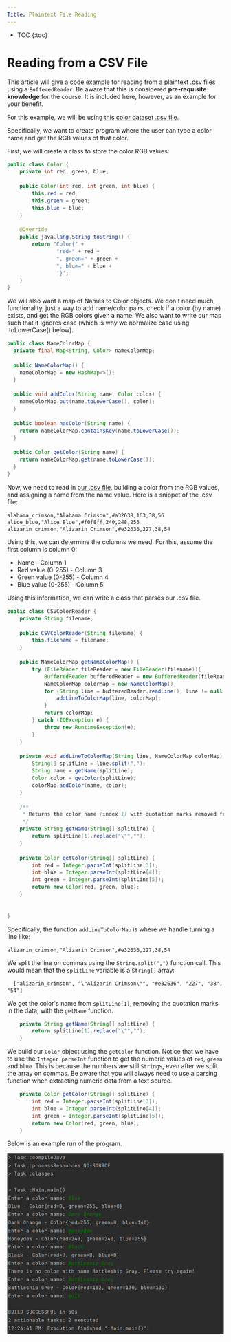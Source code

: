 ```yaml
---
Title: Plaintext File Reading
---
```


* TOC
  {:toc}

# Reading from a CSV File

This article will give a code example for reading from a plaintext .csv files using a `BufferedReader`. Be aware that this is considered **pre-requisite knowledge** for the course. It is included here, however, as an example for your benefit.

For this example, we will be using [this color dataset .csv file.](https://raw.githubusercontent.com/codebrainz/color-names/master/output/colors.csv)

Specifically, we want to create program where the user can type a color name and get the RGB values of that color.

First, we will create a class to store the color RGB values:

```java
public class Color {
    private int red, green, blue;

    public Color(int red, int green, int blue) {
        this.red = red;
        this.green = green;
        this.blue = blue;
    }

    @Override
    public java.lang.String toString() {
        return "Color{" +
                "red=" + red +
                ", green=" + green +
                ", blue=" + blue +
                '}';
    }
}
```

We will also want a map of Names to Color objects. We don't need much functionality, just a way to add name/color pairs, check if a color (by name) exists, and get the RGB colors given a name. We also want to write our map such that it ignores case (which is why we normalize case using .toLowerCase() below).

```java
public class NameColorMap {
  private final Map<String, Color> nameColorMap;

  public NameColorMap() {
    nameColorMap = new HashMap<>();
  }

  public void addColor(String name, Color color) {
    nameColorMap.put(name.toLowerCase(), color);
  }

  public boolean hasColor(String name) {
    return nameColorMap.containsKey(name.toLowerCase());
  }

  public Color getColor(String name) {
    return nameColorMap.get(name.toLowerCase());
  }
}
```

Now, we need to read in [our .csv file](https://raw.githubusercontent.com/codebrainz/color-names/master/output/colors.csv), building a color from the RGB values, and assigning a name from the name value. Here is a snippet of the .csv file:

```text
alabama_crimson,"Alabama Crimson",#a32638,163,38,56
alice_blue,"Alice Blue",#f0f8ff,240,248,255
alizarin_crimson,"Alizarin Crimson",#e32636,227,38,54
```

Using this, we can determine the columns we need. For this, assume the first column is column 0:
* Name - Column 1
* Red value (0-255) - Column 3
* Green value (0-255) - Column 4
* Blue value (0-255) - Column 5

Using this information, we can write a class that parses our .csv file.

```java
public class CSVColorReader {
    private String filename;

    public CSVColorReader(String filename) {
        this.filename = filename;
    }

    public NameColorMap getNameColorMap() {
        try (FileReader fileReader = new FileReader(filename)){
            BufferedReader bufferedReader = new BufferedReader(fileReader);
            NameColorMap colorMap = new NameColorMap();
            for (String line = bufferedReader.readLine(); line != null; line = bufferedReader.readLine()) {
                addLineToColorMap(line, colorMap);
            }
            return colorMap;
        } catch (IOException e) {
            throw new RuntimeException(e);
        }
    }

    private void addLineToColorMap(String line, NameColorMap colorMap) {
        String[] splitLine = line.split(",");
        String name = getName(splitLine);
        Color color = getColor(splitLine);
        colorMap.addColor(name, color);
    }

    /**
     * Returns the color name (index 1) with quotation marks removed from the line array split by commas
     */
    private String getName(String[] splitLine) {
        return splitLine[1].replace("\"","");
    }

    private Color getColor(String[] splitLine) {
        int red = Integer.parseInt(splitLine[3]);
        int blue = Integer.parseInt(splitLine[4]);
        int green = Integer.parseInt(splitLine[5]);
        return new Color(red, green, blue);
    }

    
}
```

Specifically, the function `addLineToColorMap` is where we handle turning a line like:

```text
alizarin_crimson,"Alizarin Crimson",#e32636,227,38,54
```

We split the line on commas using the `String.split(",")` function call. This would mean that the `splitLine` variable is a `String[]` array:

```text
  ["alizarin_crimson", "\"Alizarin Crimson\"", "#e32636", "227", "38", "54"]
```

We get the color's name from `splitLine[1]`, removing the quotation marks in the data, with the `getName` function.

```java
    private String getName(String[] splitLine) {
        return splitLine[1].replace("\"","");
    }
```

We build our `Color` object using the `getColor` function. Notice that we have to use the `Integer.parseInt` function to get the numeric values of `red`, `green` and `blue`. This is because the numbers are still `String`s, even after we split the array on commas. Be aware that you will always need to use a parsing function when extracting numeric data from a text source.

```java
    private Color getColor(String[] splitLine) {
        int red = Integer.parseInt(splitLine[3]);
        int blue = Integer.parseInt(splitLine[4]);
        int green = Integer.parseInt(splitLine[5]);
        return new Color(red, green, blue);
    }
```


Below is an example run of the program.

![color_png_demo.png](..%2Fimages%2F2%2Fcolor_png_demo.png)

